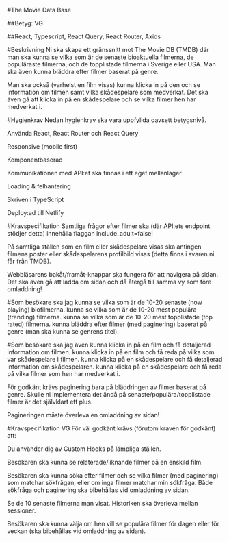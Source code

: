 #The Movie Data Base 

##Betyg: VG 

##React, Typescript, React Query, React Router, Axios

#Beskrivning
Ni ska skapa ett gränssnitt mot The Movie DB (TMDB) där man ska kunna se vilka som är de senaste bioaktuella filmerna, de populäraste filmerna, och de topplistade filmerna i Sverige eller USA. Man ska även kunna bläddra efter filmer baserat på genre.

Man ska också (varhelst en film visas) kunna klicka in på den och se information om filmen samt vilka skådespelare som medverkat. Det ska även gå att klicka in på en skådespelare och se vilka filmer hen har medverkat i.


#Hygienkrav
Nedan hygienkrav ska vara uppfyllda oavsett betygsnivå.

Använda React, React Router och React Query

Responsive (mobile first)

Komponentbaserad

Kommunikationen med API:et ska finnas i ett eget mellanlager 

Loading & felhantering

Skriven i TypeScript

Deploy:ad till Netlify

#Kravspecifikation
Samtliga frågor efter filmer ska (där API:ets endpoint stödjer detta) innehålla flaggan include_adult=false!

På samtliga ställen som en film eller skådespelare visas ska antingen filmens poster eller skådespelarens profilbild visas (detta finns i svaren ni får från TMDB).

Webbläsarens bakåt/framåt-knappar ska fungera för att navigera på sidan. Det ska även gå att ladda om sidan och då återgå till samma vy som före omladdning!

#Som besökare ska jag
kunna se vilka som är de 10-20 senaste (now playing) biofilmerna.
kunna se vilka som är de 10-20 mest populära (trending) filmerna.
kunna se vilka som är de 10-20 mest topplistade (top rated) filmerna.
kunna bläddra efter filmer (med paginering) baserat på genre (man ska kunna se genrens titel).

#Som besökare ska jag även
kunna klicka in på en film och få detaljerad information om filmen.
kunna klicka in på en film och få reda på vilka som var skådespelare i filmen.
kunna klicka på en skådespelare och få detaljerad information om skådespelaren.
kunna klicka på en skådespelare och få reda på vilka filmer som hen har medverkat i.

För godkänt krävs paginering bara på bläddringen av filmer baserat på genre. Skulle ni implementera det ändå på senaste/populära/topplistade filmer är det självklart ett plus. 

Pagineringen måste överleva en omladdning av sidan!

#Kravspecifikation VG
För väl godkänt krävs (förutom kraven för godkänt) att:

Du använder dig av Custom Hooks på lämpliga ställen.

Besökaren ska kunna se relaterade/liknande filmer på en enskild film.

Besökaren ska kunna söka efter filmer och se vilka filmer (med paginering) som matchar sökfrågan, eller om inga filmer matchar min sökfråga. Både sökfråga och paginering ska bibehållas vid omladdning av sidan.

Se de 10 senaste filmerna man visat. Historiken ska överleva mellan sessioner.

Besökaren ska kunna välja om hen vill se populära filmer för dagen eller för veckan (ska bibehållas vid omladdning av sidan).
